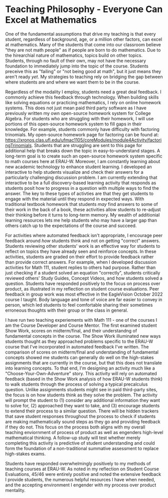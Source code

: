 # Teaching Philosophy - Everyone Can Excel at Mathematics
One of the fundamental assumptions that drive my teaching is that every student, regardless of background, age, or a million other factors, can excel at mathematics. Many of the students that come into our classroom believe "they are not math people" as if people are born to do mathematics. Due to the hirearchial nature of mathematics, topics build on other topics. Students, through no fault of their own, may not have the necessary foundation to immediately jump into the topic of the course. Students preceive this as "failing" or "not being good at math", but it just means they aren't ready *yet*. My strategies to teaching rely on bridging the gap between where students are and where we want them to be in the course. 

Regardless of the modality I employ, students need a great deal feedback. I commonly achieve this feedback through technology. When building skills like solving equations or practicing mathematics, I rely on online homework systems. This does not just mean paid third party software as I have previously written my own open-source homework system for College Algebra. For students who are struggling with their homework, I will use portions of this open-source homework system to fill gaps in their knowledge. For example, students commonly have difficulty with factoring trinomials. My open-source homework page for factoring can be found at: https://xronos.clas.ufl.edu/ufmac1105/coreModules/module4Activity/factoringTrinomials. Students that are struggling are sent to this page for additional help that breaks down the topic in easy-to-understand stages. A long-term goal is to create such an open-source homework system specific to math courses here at ERAU-W. Moreover, I am constantly learning about new academic technology to enhance student learning. I developed an interactive to help students visualize and check their answers for a particularly challenging discussion problem. I am currently extending that interactive to be a full discovery-based learning activity that responds as students posit how to progress in a question with multiple ways to find the answer. The key to these types of activties are that they get students to engage with the material until they respond in expected ways. With traditional textbook homework that students *may* find answers to some of their work in the back of a book, these activities allow students to re-adjust their thinking before it turns to long-term memory. My wealth of additionial learning resources lets me help students who may have a larger gap than others catch up to the expectations of the course and succeed.

For activities where automated feedback isn't appropriate, I encourage peer feedback around *how* students think and not on getting "correct" answers. Students reviewing other students' work is an effective way for students to reflect on topics they have already seen and reinforce concepts. In these activities, students are graded on their effort to provide feedback rather than provide correct answers. For example, when I developed discussion activities for Math 111, student replies to others had purpose. Rather than just checking if a student solved an equation "correctly", students critically reviewed others' Study Guides, Concept Videos, and how students solved a question. Students have responded positively to the focus on process over product, as illustrated in my reflection on student course evaluations. Peer feedback in group work was most effective in the EagleVision October 2022 course I taught. Body language and tone of voice are far easier to convey in person, which led students to feel comfortable sharing their sometimes erroneous thoughts with their group or the class in general.

I have run two teaching experiements with Math 111 - one of the courses I am the Course Developer and Course Mentor. The first examined student Show Work, scores on midterm/final, and their understandng of fundamental concepts in the course. The Show Work illuminated new ways students thought as they approached problems specific to the ERAU-W course that I've incorporated in automated feedback I've written. The comparison of scores on midterm/final and understanding of fundamental concepts showed me students can generally do well on the high-stakes assignments that are currently in the course, but that this does not translate into learning concepts. To that end, I'm designing an activity much like a "Choose-Your-Own-Adventure" story. This activity will rely on automated feedback (based in the Show Work analysis of how ERAU-W students think) to walk students through the process of solving a typical precalculus question. Unlike assignments students might see in paid third-party sites, the focus is on how students think as they solve the problem. The activity will prompt the student to (1) consider any additional information they want to solve for, (2) approached they want to take, and (3) encourage students to extend their process to a similar question. There will be hidden trackers that save student responses throughout the process to check if students are making mathematically sound steps as they go and providing feedback if they do not. This focus on the process both aligns with my overall teaching enviornment of process of product as well as engenders high-level mathematical thinking. A follow-up study will test whether merely completing this activity is predictive of student understanding and could form the foundation of a non-traditional summative assessment to replace high-stakes exams.

Students have responded overwhelmingly positively to my methods of teaching courses at ERAU-W. As noted in my reflection on Student Course Evaluations, 45/46 were entirely positive and noted the extensive feedback I provide students, the numerous helpful resources I have when needed, and the accepting environment I engender with my process over product mentality. 

